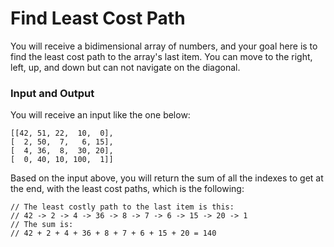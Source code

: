 # Find Least Cost Path

You will receive a bidimensional array of numbers, and your goal here is to find the least cost path to the array's last item.
You can move to the right, left, up, and down but can not navigate on the diagonal.

### Input and Output

You will receive an input like the one below:

```
[[42, 51, 22,  10,  0],
[  2, 50,  7,   6, 15],
[  4, 36,  8,  30, 20],
[  0, 40, 10, 100,  1]]
```

Based on the input above, you will return the sum of all the indexes to get at the end, with the least cost paths, which is the following:

```
// The least costly path to the last item is this:
// 42 -> 2 -> 4 -> 36 -> 8 -> 7 -> 6 -> 15 -> 20 -> 1
// The sum is:
// 42 + 2 + 4 + 36 + 8 + 7 + 6 + 15 + 20 = 140
```
